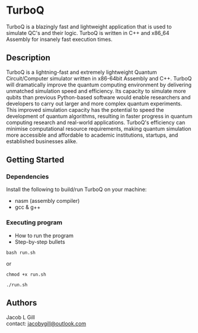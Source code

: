 # TurboQ

TurboQ is a blazingly fast and lightweight application that is used to simulate QC's and their logic.
TurboQ is written in C++ and x86_64 Assembly for insanely fast execution times. 

## Description
TurboQ is a lightning-fast and extremely lightweight Quantum Circuit/Computer simulator written in x86-64bit Assembly and C++. TurboQ will dramatically improve the quantum computing environment by delivering unmatched simulation speed and efficiency. Its capacity to simulate more qubits than previous Python-based software would enable researchers and developers to carry out larger and more complex quantum experiments. This improved simulation capacity has the potential to speed the development of quantum algorithms, resulting in faster progress in quantum computing research and real-world applications. TurboQ's efficiency can minimise computational resource requirements, making quantum simulation more accessible and affordable to academic institutions, startups, and established businesses alike.

## Getting Started

### Dependencies

Install the following to build/run TurboQ on your machine: 
* nasm (assembly compiler)
* gcc & g++

### Executing program

* How to run the program
* Step-by-step bullets
```
bash run.sh
```
or

```
chmod +x run.sh
```

```
./run.sh
```

## Authors

Jacob L Gill  
contact: jacobygill@outlook.com
